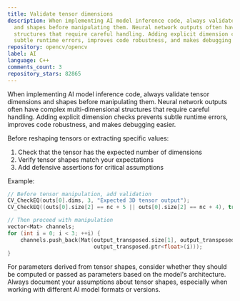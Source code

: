 ```yaml
---
title: Validate tensor dimensions
description: When implementing AI model inference code, always validate tensor dimensions
  and shapes before manipulating them. Neural network outputs often have complex multi-dimensional
  structures that require careful handling. Adding explicit dimension checks prevents
  subtle runtime errors, improves code robustness, and makes debugging easier.
repository: opencv/opencv
label: AI
language: C++
comments_count: 3
repository_stars: 82865
---
```


When implementing AI model inference code, always validate tensor dimensions and shapes before manipulating them. Neural network outputs often have complex multi-dimensional structures that require careful handling. Adding explicit dimension checks prevents subtle runtime errors, improves code robustness, and makes debugging easier.

Before reshaping tensors or extracting specific values:
1. Check that the tensor has the expected number of dimensions
2. Verify tensor shapes match your expectations
3. Add defensive assertions for critical assumptions

Example:
```cpp
// Before tensor manipulation, add validation
CV_CheckEQ(outs[0].dims, 3, "Expected 3D tensor output");
CV_CheckEQ((outs[0].size[2] == nc + 5 || outs[0].size[2] == nc + 4), true, "Invalid output shape");

// Then proceed with manipulation
vector<Mat> channels;
for (int i = 0; i < 3; ++i) {
    channels.push_back(Mat(output_transposed.size[1], output_transposed.size[2], CV_32F,
                           output_transposed.ptr<float>(i)));
}
```

For parameters derived from tensor shapes, consider whether they should be computed or passed as parameters based on the model's architecture. Always document your assumptions about tensor shapes, especially when working with different AI model formats or versions.
